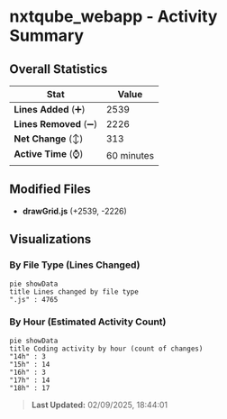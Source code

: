 # nxtqube_webapp - Activity Summary 

## Overall Statistics

| Stat                   | Value                                                             |
| ---------------------- | ----------------------------------------------------------------- |
| **Lines Added** (➕)   | 2539                                          |
| **Lines Removed** (➖) | 2226                                        |
| **Net Change** (↕)    | 313                |
| **Active Time** (⌚)   | 60 minutes |


## Modified Files
- **drawGrid.js** (+2539, -2226)

## Visualizations

### By File Type (Lines Changed)

```mermaid
pie showData
title Lines changed by file type
".js" : 4765
```

### By Hour (Estimated Activity Count)

```mermaid
pie showData
title Coding activity by hour (count of changes)
"14h" : 3
"15h" : 14
"16h" : 3
"17h" : 14
"18h" : 17
```


> **Last Updated:** 02/09/2025, 18:44:01